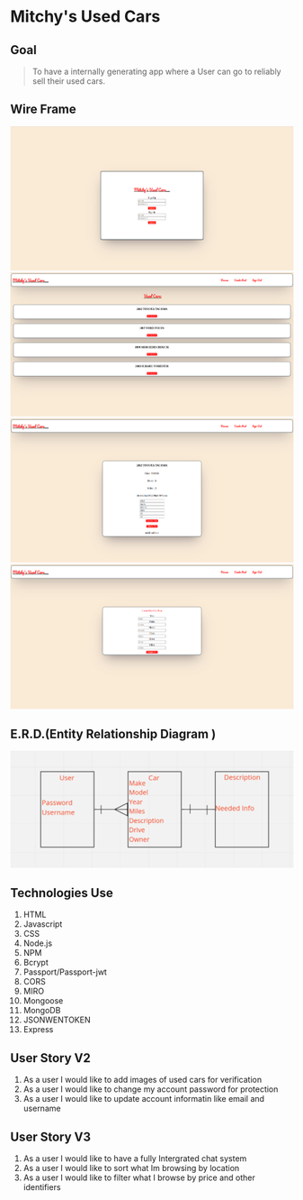 # Mitchy's Used Cars 


## Goal

> To have a internally generating app where a User can go to reliably sell their used cars.


## Wire Frame

![SignIn](signin.png)
![Browse](browse.png)
![Car Details](details.png)
![Create Car Post](create.png)

## E.R.D.(Entity Relationship Diagram )

![ERD](image2.png)

## Technologies Use

1. HTML
2. Javascript
3. CSS
4. Node.js
5. NPM
6. Bcrypt
7. Passport/Passport-jwt
8. CORS
9. MIRO
10. Mongoose
11. MongoDB
12. JSONWENTOKEN
13. Express

## User Story V2

1. As a user I would like to add images of used cars for verification 
2. As a user I would like to change my account password for protection
3. As a user I would like to update account informatin like email and username

## User Story V3 
 1. As a user I would like to have a fully Intergrated chat system
 2. As a user I would like to sort what Im browsing by location 
 3. As a user I would like to filter what I browse by price and other identifiers



